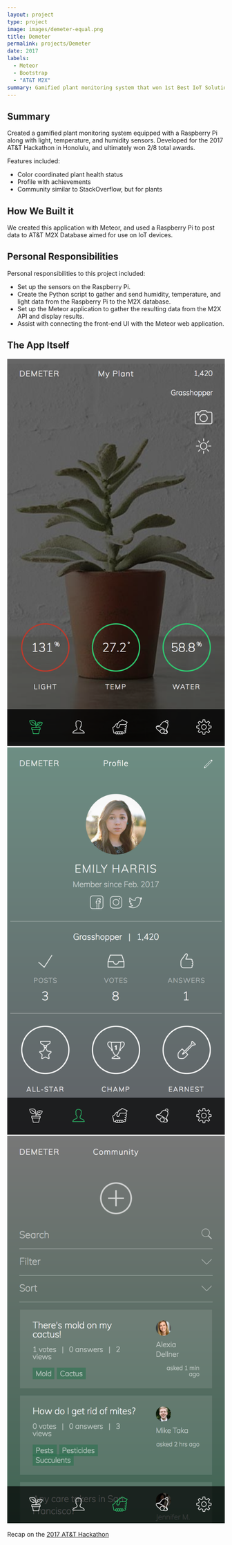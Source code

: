 ```yaml
---
layout: project
type: project
image: images/demeter-equal.png
title: Demeter
permalink: projects/Demeter
date: 2017
labels:
  - Meteor
  - Bootstrap
  - "AT&T M2X"
summary: Gamified plant monitoring system that won 1st Best IoT Solution at the 2017 AT&T Hackathon.
---
```


## Summary
Created a gamified plant monitoring system equipped with a Raspberry Pi along with light, temperature, and humidity sensors. Developed for the 2017 AT&T Hackathon in Honolulu, and ultimately won 2/8 total awards.

Features included:
* Color coordinated plant health status
* Profile with achievements
* Community similar to StackOverflow, but for plants 


## How We Built it
We created this application with Meteor, and used a Raspberry Pi to post data to AT&T M2X Database aimed for use on IoT devices.

## Personal Responsibilities
Personal responsibilities to this project included:
* Set up the sensors on the Raspberry Pi.
* Create the Python script to gather and send humidity, temperature, and light data from the Raspberry Pi to the M2X database.
* Set up the Meteor application to gather the resulting data from the M2X API and display results.
* Assist with connecting the front-end UI with the Meteor web application.

## The App Itself

<div class="ui grid">
  <div class="three column row">
    <div class="column">
        <img src="../images/demeter-home.png">
    </div>
    <div class="column">
        <img src="../images/demeter-profile.png">
    </div>
    <div class="column">
        <img src="../images/demeter-community.png">
    </div>
  </div>
</div>

Recap on the [2017 AT&T Hackathon](https://developer.att.com/blog/recap-hackathon-hawaii-2017)




